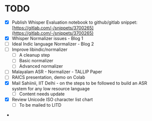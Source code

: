 # TODO



* [x] Publish Whisper Evaluation notebook to  github/gitlab snippet: [https://gitlab.com/-/snippets/3700265](https://gitlab.com/-/snippets/3700265)
* [x] Whisper Normalizer issues - Blog 1
* [ ] Ideal Indic language Normalizer - Blog 2
* [ ] Improve libindic/normalizer
  * [ ] A cleanup step
  * [ ] Basic normalizer
  * [ ] Advanced normalizer
* [ ] Malayalam ASR - Normalizer - TALLIP Paper
* [ ] RAICS presentation, demo on Colab
* [x] Mail Sahiinii, IIT Delhi - on the steps to be followed to build an ASR system for any low resource language
  * [ ] Content needs update
* [x] Review Unicode ISO character list chart
  * [ ] To be mailed to LITD
*
